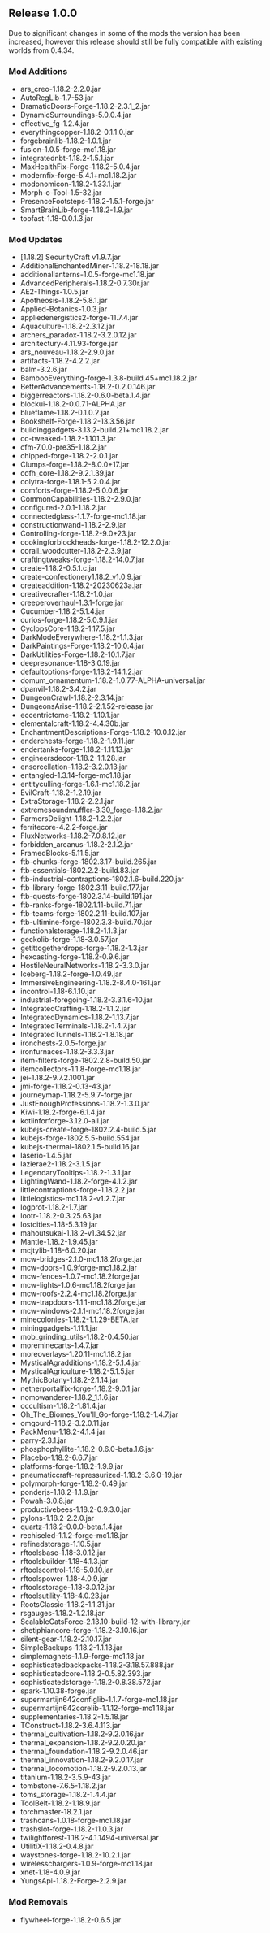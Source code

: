 ## Release 1.0.0

Due to significant changes in some of the mods the version has been increased,
however this release should still be fully compatible with existing worlds from 0.4.34.

### Mod Additions
- ars_creo-1.18.2-2.2.0.jar
- AutoRegLib-1.7-53.jar
- DramaticDoors-Forge-1.18.2-2.3.1_2.jar
- DynamicSurroundings-5.0.0.4.jar
- effective_fg-1.2.4.jar
- everythingcopper-1.18.2-0.1.1.0.jar
- forgebrainlib-1.18.2-1.0.1.jar
- fusion-1.0.5-forge-mc1.18.jar
- integratednbt-1.18.2-1.5.1.jar
- MaxHealthFix-Forge-1.18.2-5.0.4.jar
- modernfix-forge-5.4.1+mc1.18.2.jar
- modonomicon-1.18.2-1.33.1.jar
- Morph-o-Tool-1.5-32.jar
- PresenceFootsteps-1.18.2-1.5.1-forge.jar
- SmartBrainLib-forge-1.18.2-1.9.jar
- toofast-1.18-0.0.1.3.jar
### Mod Updates
- [1.18.2] SecurityCraft v1.9.7.jar
- AdditionalEnchantedMiner-1.18.2-18.18.jar
- additionallanterns-1.0.5-forge-mc1.18.jar
- AdvancedPeripherals-1.18.2-0.7.30r.jar
- AE2-Things-1.0.5.jar
- Apotheosis-1.18.2-5.8.1.jar
- Applied-Botanics-1.0.3.jar
- appliedenergistics2-forge-11.7.4.jar
- Aquaculture-1.18.2-2.3.12.jar
- archers_paradox-1.18.2-3.2.0.12.jar
- architectury-4.11.93-forge.jar
- ars_nouveau-1.18.2-2.9.0.jar
- artifacts-1.18.2-4.2.2.jar
- balm-3.2.6.jar
- BambooEverything-forge-1.3.8-build.45+mc1.18.2.jar
- BetterAdvancements-1.18.2-0.2.0.146.jar
- biggerreactors-1.18.2-0.6.0-beta.1.4.jar
- blockui-1.18.2-0.0.71-ALPHA.jar
- blueflame-1.18.2-0.1.0.2.jar
- Bookshelf-Forge-1.18.2-13.3.56.jar
- buildinggadgets-3.13.2-build.21+mc1.18.2.jar
- cc-tweaked-1.18.2-1.101.3.jar
- cfm-7.0.0-pre35-1.18.2.jar
- chipped-forge-1.18.2-2.0.1.jar
- Clumps-forge-1.18.2-8.0.0+17.jar
- cofh_core-1.18.2-9.2.1.39.jar
- colytra-forge-1.18.1-5.2.0.4.jar
- comforts-forge-1.18.2-5.0.0.6.jar
- CommonCapabilities-1.18.2-2.9.0.jar
- configured-2.0.1-1.18.2.jar
- connectedglass-1.1.7-forge-mc1.18.jar
- constructionwand-1.18.2-2.9.jar
- Controlling-forge-1.18.2-9.0+23.jar
- cookingforblockheads-forge-1.18.2-12.2.0.jar
- corail_woodcutter-1.18.2-2.3.9.jar
- craftingtweaks-forge-1.18.2-14.0.7.jar
- create-1.18.2-0.5.1.c.jar
- create-confectionery1.18.2_v1.0.9.jar
- createaddition-1.18.2-20230623a.jar
- creativecrafter-1.18.2-1.0.jar
- creeperoverhaul-1.3.1-forge.jar
- Cucumber-1.18.2-5.1.4.jar
- curios-forge-1.18.2-5.0.9.1.jar
- CyclopsCore-1.18.2-1.17.5.jar
- DarkModeEverywhere-1.18.2-1.1.3.jar
- DarkPaintings-Forge-1.18.2-10.0.4.jar
- DarkUtilities-Forge-1.18.2-10.1.7.jar
- deepresonance-1.18-3.0.19.jar
- defaultoptions-forge-1.18.2-14.1.2.jar
- domum_ornamentum-1.18.2-1.0.77-ALPHA-universal.jar
- dpanvil-1.18.2-3.4.2.jar
- DungeonCrawl-1.18.2-2.3.14.jar
- DungeonsArise-1.18.2-2.1.52-release.jar
- eccentrictome-1.18.2-1.10.1.jar
- elementalcraft-1.18.2-4.4.30b.jar
- EnchantmentDescriptions-Forge-1.18.2-10.0.12.jar
- enderchests-forge-1.18.2-1.9.11.jar
- endertanks-forge-1.18.2-1.11.13.jar
- engineersdecor-1.18.2-1.1.28.jar
- ensorcellation-1.18.2-3.2.0.13.jar
- entangled-1.3.14-forge-mc1.18.jar
- entityculling-forge-1.6.1-mc1.18.2.jar
- EvilCraft-1.18.2-1.2.19.jar
- ExtraStorage-1.18.2-2.2.1.jar
- extremesoundmuffler-3.30_forge-1.18.2.jar
- FarmersDelight-1.18.2-1.2.2.jar
- ferritecore-4.2.2-forge.jar
- FluxNetworks-1.18.2-7.0.8.12.jar
- forbidden_arcanus-1.18.2-2.1.2.jar
- FramedBlocks-5.11.5.jar
- ftb-chunks-forge-1802.3.17-build.265.jar
- ftb-essentials-1802.2.2-build.83.jar
- ftb-industrial-contraptions-1802.1.6-build.220.jar
- ftb-library-forge-1802.3.11-build.177.jar
- ftb-quests-forge-1802.3.14-build.191.jar
- ftb-ranks-forge-1802.1.11-build.71.jar
- ftb-teams-forge-1802.2.11-build.107.jar
- ftb-ultimine-forge-1802.3.3-build.70.jar
- functionalstorage-1.18.2-1.1.3.jar
- geckolib-forge-1.18-3.0.57.jar
- getittogetherdrops-forge-1.18.2-1.3.jar
- hexcasting-forge-1.18.2-0.9.6.jar
- HostileNeuralNetworks-1.18.2-3.3.0.jar
- Iceberg-1.18.2-forge-1.0.49.jar
- ImmersiveEngineering-1.18.2-8.4.0-161.jar
- incontrol-1.18-6.1.10.jar
- industrial-foregoing-1.18.2-3.3.1.6-10.jar
- IntegratedCrafting-1.18.2-1.1.2.jar
- IntegratedDynamics-1.18.2-1.13.7.jar
- IntegratedTerminals-1.18.2-1.4.7.jar
- IntegratedTunnels-1.18.2-1.8.18.jar
- ironchests-2.0.5-forge.jar
- ironfurnaces-1.18.2-3.3.3.jar
- item-filters-forge-1802.2.8-build.50.jar
- itemcollectors-1.1.8-forge-mc1.18.jar
- jei-1.18.2-9.7.2.1001.jar
- jmi-forge-1.18.2-0.13-43.jar
- journeymap-1.18.2-5.9.7-forge.jar
- JustEnoughProfessions-1.18.2-1.3.0.jar
- Kiwi-1.18.2-forge-6.1.4.jar
- kotlinforforge-3.12.0-all.jar
- kubejs-create-forge-1802.2.4-build.5.jar
- kubejs-forge-1802.5.5-build.554.jar
- kubejs-thermal-1802.1.5-build.16.jar
- laserio-1.4.5.jar
- lazierae2-1.18.2-3.1.5.jar
- LegendaryTooltips-1.18.2-1.3.1.jar
- LightingWand-1.18.2-forge-4.1.2.jar
- littlecontraptions-forge-1.18.2.2.jar
- littlelogistics-mc1.18.2-v1.2.7.jar
- logprot-1.18.2-1.7.jar
- lootr-1.18.2-0.3.25.63.jar
- lostcities-1.18-5.3.19.jar
- mahoutsukai-1.18.2-v1.34.52.jar
- Mantle-1.18.2-1.9.45.jar
- mcjtylib-1.18-6.0.20.jar
- mcw-bridges-2.1.0-mc1.18.2forge.jar
- mcw-doors-1.0.9forge-mc1.18.2.jar
- mcw-fences-1.0.7-mc1.18.2forge.jar
- mcw-lights-1.0.6-mc1.18.2forge.jar
- mcw-roofs-2.2.4-mc1.18.2forge.jar
- mcw-trapdoors-1.1.1-mc1.18.2forge.jar
- mcw-windows-2.1.1-mc1.18.2forge.jar
- minecolonies-1.18.2-1.1.29-BETA.jar
- mininggadgets-1.11.1.jar
- mob_grinding_utils-1.18.2-0.4.50.jar
- moreminecarts-1.4.7.jar
- moreoverlays-1.20.11-mc1.18.2.jar
- MysticalAgradditions-1.18.2-5.1.4.jar
- MysticalAgriculture-1.18.2-5.1.5.jar
- MythicBotany-1.18.2-2.1.14.jar
- netherportalfix-forge-1.18.2-9.0.1.jar
- nomowanderer-1.18.2_1.1.6.jar
- occultism-1.18.2-1.81.4.jar
- Oh_The_Biomes_You'll_Go-forge-1.18.2-1.4.7.jar
- omgourd-1.18.2-3.2.0.11.jar
- PackMenu-1.18.2-4.1.4.jar
- parry-2.3.1.jar
- phosphophyllite-1.18.2-0.6.0-beta.1.6.jar
- Placebo-1.18.2-6.6.7.jar
- platforms-forge-1.18.2-1.9.9.jar
- pneumaticcraft-repressurized-1.18.2-3.6.0-19.jar
- polymorph-forge-1.18.2-0.49.jar
- ponderjs-1.18.2-1.1.9.jar
- Powah-3.0.8.jar
- productivebees-1.18.2-0.9.3.0.jar
- pylons-1.18.2-2.2.0.jar
- quartz-1.18.2-0.0.0-beta.1.4.jar
- rechiseled-1.1.2-forge-mc1.18.jar
- refinedstorage-1.10.5.jar
- rftoolsbase-1.18-3.0.12.jar
- rftoolsbuilder-1.18-4.1.3.jar
- rftoolscontrol-1.18-5.0.10.jar
- rftoolspower-1.18-4.0.9.jar
- rftoolsstorage-1.18-3.0.12.jar
- rftoolsutility-1.18-4.0.23.jar
- RootsClassic-1.18.2-1.1.31.jar
- rsgauges-1.18.2-1.2.18.jar
- ScalableCatsForce-2.13.10-build-12-with-library.jar
- shetiphiancore-forge-1.18.2-3.10.16.jar
- silent-gear-1.18.2-2.10.17.jar
- SimpleBackups-1.18.2-1.1.13.jar
- simplemagnets-1.1.9-forge-mc1.18.jar
- sophisticatedbackpacks-1.18.2-3.18.57.888.jar
- sophisticatedcore-1.18.2-0.5.82.393.jar
- sophisticatedstorage-1.18.2-0.8.38.572.jar
- spark-1.10.38-forge.jar
- supermartijn642configlib-1.1.7-forge-mc1.18.jar
- supermartijn642corelib-1.1.12-forge-mc1.18.jar
- supplementaries-1.18.2-1.5.18.jar
- TConstruct-1.18.2-3.6.4.113.jar
- thermal_cultivation-1.18.2-9.2.0.16.jar
- thermal_expansion-1.18.2-9.2.0.20.jar
- thermal_foundation-1.18.2-9.2.0.46.jar
- thermal_innovation-1.18.2-9.2.0.17.jar
- thermal_locomotion-1.18.2-9.2.0.13.jar
- titanium-1.18.2-3.5.9-43.jar
- tombstone-7.6.5-1.18.2.jar
- toms_storage-1.18.2-1.4.4.jar
- ToolBelt-1.18.2-1.18.9.jar
- torchmaster-18.2.1.jar
- trashcans-1.0.18-forge-mc1.18.jar
- trashslot-forge-1.18.2-11.0.3.jar
- twilightforest-1.18.2-4.1.1494-universal.jar
- UtilitiX-1.18.2-0.4.8.jar
- waystones-forge-1.18.2-10.2.1.jar
- wirelesschargers-1.0.9-forge-mc1.18.jar
- xnet-1.18-4.0.9.jar
- YungsApi-1.18.2-Forge-2.2.9.jar
### Mod Removals
- flywheel-forge-1.18.2-0.6.5.jar
